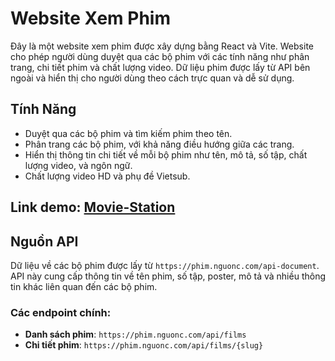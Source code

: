 # Website Xem Phim

Đây là một website xem phim được xây dựng bằng React và Vite. Website cho phép người dùng duyệt qua các bộ phim với các tính năng như phân trang, chi tiết phim và chất lượng video. Dữ liệu phim được lấy từ API bên ngoài và hiển thị cho người dùng theo cách trực quan và dễ sử dụng.

## Tính Năng

- Duyệt qua các bộ phim và tìm kiếm phim theo tên.
- Phân trang các bộ phim, với khả năng điều hướng giữa các trang.
- Hiển thị thông tin chi tiết về mỗi bộ phim như tên, mô tả, số tập, chất lượng video, và ngôn ngữ.
- Chất lượng video HD và phụ đề Vietsub.
## Link demo: [Movie-Station](https://movie-station-flame.vercel.app/)

## Nguồn API
Dữ liệu về các bộ phim được lấy từ `https://phim.nguonc.com/api-document`. API này cung cấp thông tin về tên phim, số tập, poster, mô tả và nhiều thông tin khác liên quan đến các bộ phim.

### Các endpoint chính:
- **Danh sách phim**: `https://phim.nguonc.com/api/films`
- **Chi tiết phim**: `https://phim.nguonc.com/api/films/{slug}`



